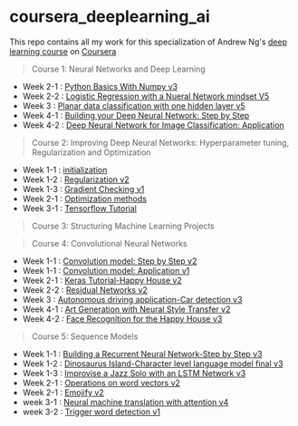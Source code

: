 # coursera_deeplearning_ai
This repo contains all my work for this specialization of Andrew Ng's [deep learning course](https://www.coursera.org/specializations/deep-learning?authMode=login) on [Coursera](https://www.coursera.org/)


> Course 1: Neural Networks and Deep Learning

  * Week 2-1 : [Python Basics With Numpy v3](https://github.com/jjone36/Coursera_deeplearning_ai/blob/master/course_1_Neural%20Networks%20and%20Deep%20Learning/1.%20Python%20Basics%20With%20Numpy%20v3.ipynb)
  * Week 2-2 : [Logistic Regression with a Nueral Network mindset V5](https://github.com/jjone36/Coursera_deeplearning_ai/blob/master/course_1_Neural%20Networks%20and%20Deep%20Learning/2.%20Logistic%20Regression%20with%20a%20Neural%20Network%20mindset%20v5.ipynb)
  * Week 3 : [Planar data classification with one hidden layer v5](https://github.com/jjone36/Coursera_deeplearning_ai/blob/master/course_1_Neural%20Networks%20and%20Deep%20Learning/3.%20Planar%20data%20classification%20with%20one%20hidden%20layer%20v5.ipynb)
  * Week 4-1 : [Building your Deep Neural Network: Step by Step](https://github.com/jjone36/Coursera_deeplearning_ai/blob/master/course_1_Neural%20Networks%20and%20Deep%20Learning/4.%20Building%20your%20Deep%20Neural%20Network-Step%20by%20Step%20v8.ipynb)
  * Week 4-2 : [Deep Neural Network for Image Classification: Application](https://github.com/jjone36/Coursera_deeplearning_ai/blob/master/course_1_Neural%20Networks%20and%20Deep%20Learning/5.%20Deep%20Neural%20Network-Application%20v8.ipynb)

> Course 2: Improving Deep Neural Networks: Hyperparameter tuning, Regularization and Optimization

  * Week 1-1 : [initialization](https://github.com/jjone36/Coursera_deeplearning_ai/blob/master/course_2_Impriving%20Deep%20Neural%20Networks/1.%20Initialization.ipynb)
  * Week 1-2 : [Regularization v2](https://github.com/jjone36/Coursera_deeplearning_ai/blob/master/course_2_Impriving%20Deep%20Neural%20Networks/2.%20Regularization%20v2.ipynb)
  * Week 1-3 : [Gradient Checking v1](https://github.com/jjone36/Coursera_deeplearning_ai/blob/master/course_2_Impriving%20Deep%20Neural%20Networks/3.%20Gradient%20Checking%20v1.ipynb)
  * Week 2-1 : [Optimization methods](https://github.com/jjone36/Coursera_deeplearning_ai/blob/master/course_2_Impriving%20Deep%20Neural%20Networks/4.%20Optimization%20methods.ipynb)
  * Week 3-1 : [Tensorflow Tutorial](https://github.com/jjone36/Coursera_deeplearning_ai/blob/master/course_2_Impriving%20Deep%20Neural%20Networks/5.%20Tensorflow%20Tutorial.ipynb)

> Course 3: Structuring Machine Learning Projects

> Course 4: Convolutional Neural Networks

  * Week 1-1 : [Convolution model: Step by Step v2](https://github.com/jjone36/Coursera_deeplearning_ai/blob/master/course_4_Convolutional%20Neural%20Networks/1.%20Convolution%20model-Step%20by%20Step-v2.ipynb)
  * Week 1-1 : [Convolution model: Application v1](https://github.com/jjone36/Coursera_deeplearning_ai/blob/master/course_4_Convolutional%20Neural%20Networks/2.%20Convolution%20model-Application-v1.ipynb)
  * Week 2-1 : [Keras Tutorial-Happy House v2](https://github.com/jjone36/Coursera_deeplearning_ai/blob/master/course_4_Convolutional%20Neural%20Networks/3.%20Keras%20Tutorial-Happy%20House%20v2.ipynb)
  * Week 2-2 : [Residual Networks v2](https://github.com/jjone36/Coursera_deeplearning_ai/blob/master/course_4_Convolutional%20Neural%20Networks/4.%20Residual%20Networks%20v2.ipynb)
  * Week 3 : [Autonomous driving application-Car detection v3](https://github.com/jjone36/Coursera_deeplearning_ai/blob/master/course_4_Convolutional%20Neural%20Networks/5.%20Autonomous%20driving%20application-Car%20detection-v3.ipynb)
  * Week 4-1 : [Art Generation with Neural Style Transfer v2](https://github.com/jjone36/Coursera_deeplearning_ai/blob/master/course_4_Convolutional%20Neural%20Networks/6.%20Art%20Generation%20with%20Neural%20Style%20Transfer-v2.ipynb)
  * Week 4-2 : [Face Recognition for the Happy House v3](https://github.com/jjone36/Coursera_deeplearning_ai/blob/master/course_4_Convolutional%20Neural%20Networks/7.%20Face%20Recognition%20for%20the%20Happy%20House-v3.ipynb)

> Course 5: Sequence Models

  * Week 1-1 : [Building a Recurrent Neural Network-Step by Step v3](https://github.com/jjone36/Coursera_deeplearning_ai/blob/master/course_5_Sequence%20Models/1.%20Building%20a%20Recurrent%20Neural%20Network-Step%20by%20Step-v3.ipynb)
  * Week 1-2 : [Dinosaurus Island-Character level language model final v3](https://github.com/jjone36/Coursera_deeplearning_ai/blob/master/course_5_Sequence%20Models/2.%20Dinosaurus%20Island-Character%20level%20language%20model%20final-v3.ipynb)
  * Week 1-3 : [Improvise a Jazz Solo with an LSTM Network v3](https://github.com/jjone36/Coursera_deeplearning_ai/blob/master/course_5_Sequence%20Models/3.%20Improvise%20a%20Jazz%20Solo%20with%20an%20LSTM%20Network-v3.ipynb)
  * Week 2-1 : [Operations on word vectors v2](https://github.com/jjone36/Coursera_deeplearning_ai/blob/master/course_5_Sequence%20Models/4.%20Operations%20on%20word%20vectors-v2.ipynb)
  * Week 2-1 : [Emojify v2](https://github.com/jjone36/Coursera_deeplearning_ai/blob/master/course_5_Sequence%20Models/5.%20Emojify-v2.ipynb)
  * week 3-1 : [Neural machine translation with attention v4](https://github.com/jjone36/Coursera_deeplearning_ai/blob/master/course_5_Sequence%20Models/6.%20Neural%20machine%20translation%20with%20attention-v4.ipynb)
  * week 3-2 : [Trigger word detection v1](https://github.com/jjone36/Coursera_deeplearning_ai/blob/master/course_5_Sequence%20Models/7.%20Trigger%20word%20detection-v1.ipynb)

